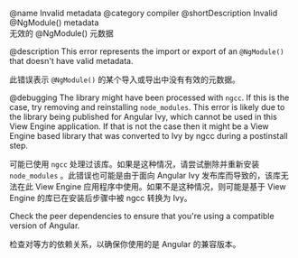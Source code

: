 @name Invalid metadata
@category compiler
@shortDescription Invalid @NgModule() metadata
<br/>
无效的 @NgModule() 元数据

@description
This error represents the import or export of an `@NgModule()` that doesn't have valid metadata.

此错误表示 `@NgModule()` 的某个导入或导出中没有有效的元数据。

@debugging
The library might have been processed with `ngcc`.
If this is the case, try removing and reinstalling `node_modules`.
This error is likely due to the library being published for Angular Ivy, which cannot be used in this View Engine application.
If that is not the case then it might be a View Engine based library that was converted to Ivy by ngcc during a postinstall step.

可能已使用 `ngcc` 处理过该库。如果是这种情况，请尝试删除并重新安装 `node_modules` 。此错误也可能是由于面向 Angular Ivy 发布库而导致的，该库无法在此 View Engine 应用程序中使用。如果不是这种情况，则可能是基于 View Engine 的库已在安装后步骤中被 ngcc 转换为 Ivy。

Check the peer dependencies to ensure that you're using a compatible version of Angular.

检查对等方的依赖关系，以确保你使用的是 Angular 的兼容版本。
